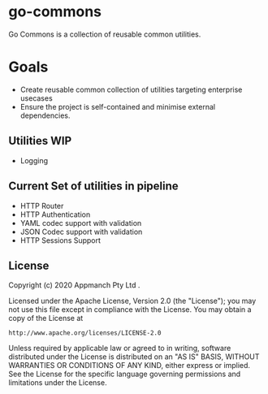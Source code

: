 # go-commons

Go Commons is a collection of reusable common utilities.

# Goals

* Create reusable common collection of utilities targeting enterprise usecases
* Ensure the project is self-contained and minimise external dependencies.

## Utilities WIP
* Logging 


## Current Set of utilities in pipeline

* HTTP Router
* HTTP Authentication
* YAML codec support with validation
* JSON Codec support with validation
* HTTP Sessions Support



## License
Copyright (c) 2020 Appmanch Pty Ltd .

Licensed under the Apache License, Version 2.0 (the "License");
you may not use this file except in compliance with the License.
You may obtain a copy of the License at

    http://www.apache.org/licenses/LICENSE-2.0

Unless required by applicable law or agreed to in writing, software
distributed under the License is distributed on an "AS IS" BASIS,
WITHOUT WARRANTIES OR CONDITIONS OF ANY KIND, either express or implied.
See the License for the specific language governing permissions and
limitations under the License.